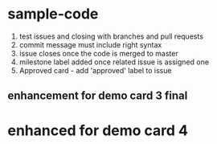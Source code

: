 # sample-code
 1) test issues and closing with branches and pull requests
 2) commit message must include right syntax
 3) issue closes once the code is merged to master
 4) milestone label added once related issue is assigned one
 5) Approved card - add 'approved' label to issue
 
## enhancement for demo card 3 final
# enhanced for demo card 4
 

